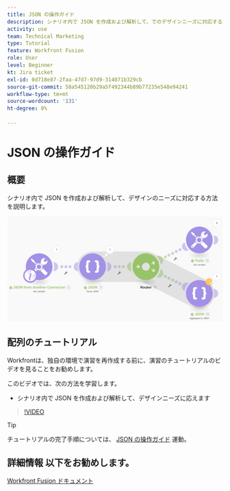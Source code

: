 ```yaml
---
title: JSON の操作ガイド
description: シナリオ内で JSON を作成および解析して、でのデザインニーズに対応する方法を説明します。 [!DNL Adobe Workfront Fusion].
activity: use
team: Technical Marketing
type: Tutorial
feature: Workfront Fusion
role: User
level: Beginner
kt: Jira ticket
exl-id: 0d718e87-2faa-47d7-97d9-314071b329cb
source-git-commit: 58a545120b29a5f492344b89b77235e548e94241
workflow-type: tm+mt
source-wordcount: '131'
ht-degree: 0%

---
```


# JSON の操作ガイド

## 概要

シナリオ内で JSON を作成および解析して、デザインのニーズに対応する方法を説明します。

![Fusion シナリオのイメージ](assets/final-functional-bits-and-bobs-2.png)

## 配列のチュートリアル

Workfrontは、独自の環境で演習を再作成する前に、演習のチュートリアルのビデオを見ることをお勧めします。

このビデオでは、次の方法を学習します。

* シナリオ内で JSON を作成および解析して、デザインニーズに応えます

>[!VIDEO](https://video.tv.adobe.com/v/335301/?quality=12)

>[!TIP]
>
>チュートリアルの完了手順については、 [JSON の操作ガイド](https://experienceleague.adobe.com/docs/workfront-learn/tutorials-workfront/fusion/exercises/working-with-json.html?lang=en) 運動。


## 詳細情報 以下をお勧めします。

[Workfront Fusion ドキュメント](https://experienceleague.adobe.com/docs/workfront/using/adobe-workfront-fusion/workfront-fusion-2.html?lang=en)
